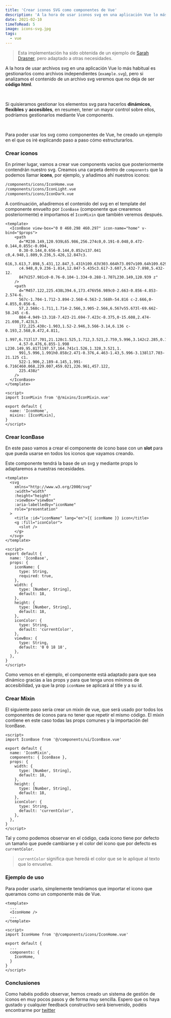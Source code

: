 ```yaml
---
title: 'Crear iconos SVG como componentes de Vue'
description: 'A la hora de usar iconos svg en una aplicación Vue lo más habitual es gestionarlos como archivos independientes, pero si nos paramos a analizar el contenido de un archivo svg no deja de ser tags de html.'
date: 2021-02-10
timeToRead: 5
image: icons-svg.jpg
tags:
  - vue
---
```


> Esta implementación ha sido obtenida de un ejemplo de [Sarah Drasner](https://twitter.com/sarah_edo), pero adaptado a otras necesidades.

A la hora de usar archivos svg en una aplicación Vue lo más habitual es gestionarlos como archivos independientes (`example.svg`), pero si analizamos el contenido de un archivo svg veremos que no deja de ser **código html**.

<br>

Si quisieramos gestionar los elementos svg para hacerlos **dinámicos**, **flexibles** y **accesibles**, en resumen, tener un mayor control sobre ellos, podríamos gestionarlos mediante Vue components.

<br>

Para poder usar los svg como componentes de Vue, he creado un ejemplo en el que os iré explicando paso a paso cómo estructurarlos.

### Crear iconos

En primer lugar, vamos a crear vue components vacíos que posteriormente contendrán nuestro svg. Creamos una carpeta dentro de `components` que la podemos llamar **icons**, por ejemplo, y añadimos ahí nuestros iconos:

```markdown
/components/icons/IconHome.vue
/components/icons/IconLight.vue
/components/icons/IconDark.vue
```

A continuación, añadiremos el contenido del svg en el template del componente envuelto por `IconBase` (componente que crearemos posteriormente) e importamos el `IconMixin` que también veremos después.

```vue
<template>
  <IconBase view-box="0 0 460.298 460.297" icon-name="home" v-bind="$props">
    <path
      d="M230.149,120.939L65.986,256.274c0,0.191-0.048,0.472-0.144,0.855c-0.094,
      0.38-0.144,0.656-0.144,0.852v137.041 c0,4.948,1.809,9.236,5.426,12.847c3.
      616,3.613,7.898,5.431,12.847,5.431h109.63V303.664h73.097v109.64h109.629
      c4.948,0,9.236-1.814,12.847-5.435c3.617-3.607,5.432-7.898,5.432-12.
      847V257.981c0-0.76-0.104-1.334-0.288-1.707L230.149,120.939 z"
    />
    <path
      d="M457.122,225.438L394.6,173.476V56.989c0-2.663-0.856-4.853-2.574-6.
      567c-1.704-1.712-3.894-2.568-6.563-2.568h-54.816 c-2.666,0-4.855,0.856-6.
      57,2.568c-1.711,1.714-2.566,3.905-2.566,6.567v55.673l-69.662-58.245 c-6.
      084-4.949-13.318-7.423-21.694-7.423c-8.375,0-15.608,2.474-21.698,7.423L3.
      172,225.438c-1.903,1.52-2.946,3.566-3.14,6.136 c-0.193,2.568,0.472,4.811,
      1.997,6.713l17.701,21.128c1.525,1.712,3.521,2.759,5.996,3.142c2.285,0.192,
      4.57-0.476,6.855-1.998 L230.149,95.817l197.57,164.741c1.526,1.328,3.521,1.
      991,5.996,1.991h0.858c2.471-0.376,4.463-1.43,5.996-3.138l17.703-21.125 c1.
      522-1.906,2.189-4.145,1.991-6.716C460.068,229.007,459.021,226.961,457.122,
      225.438z"
    />
  </IconBase>
</template>

<script>
import IconMixin from '@/mixins/IconMixin.vue'

export default {
  name: 'IconHome',
  mixins: [IconMixin],
}
</script>
```

### Crear IconBase

En este paso vamos a crear el componente de icono base con un **slot** para que pueda usarse en todos los iconos que vayamos creando.

Este componente tendrá la base de un svg y mediante props lo adaptaremos a nuestras necesidades.

```vue
<template>
  <svg
    xmlns="http://www.w3.org/2000/svg"
    :width="width"
    :height="height"
    :viewBox="viewBox"
    :aria-labelledby="iconName"
    role="presentation"
  >
    <title :id="iconName" lang="en">{{ iconName }} icon</title>
    <g :fill="iconColor">
      <slot />
    </g>
  </svg>
</template>

<script>
export default {
  name: 'IconBase',
  props: {
    iconName: {
      type: String,
      required: true,
    },
    width: {
      type: [Number, String],
      default: 18,
    },
    height: {
      type: [Number, String],
      default: 18,
    },
    iconColor: {
      type: String,
      default: 'currentColor',
    },
    viewBox: {
      type: String,
      default: '0 0 18 18',
    },
  },
}
</script>
```

Como vemos en el ejemplo, el componente está adaptado para que sea dinámico gracias a las props y para que tenga unos mínimos de accesibilidad, ya que la prop `iconName` se aplicará al title y a su id.

### Crear Mixin

El siguiente paso sería crear un mixin de vue, que será usado por todos los componentes de iconos para no tener que repetir el mismo código. El mixin contiene en este caso todas las props comunes y la importación del IconBase.

```vue
<script>
import IconBase from '@/components/ui/IconBase.vue'

export default {
  name: 'IconMixin',
  components: { IconBase },
  props: {
    width: {
      type: [Number, String],
      default: 18,
    },
    height: {
      type: [Number, String],
      default: 18,
    },
    iconColor: {
      type: String,
      default: 'currentColor',
    },
  },
}
</script>
```

Tal y como podemos observar en el código, cada icono tiene por defecto un tamaño que puede cambiarse y el color del icono que por defecto es `currentColor`.

> `currentColor` significa que heredá el color que se le aplique al texto que lo envuelve.

### Ejemplo de uso

Para poder usarlo, simplemente tendríamos que importar el icono que queramos como un componente más de Vue.

```vue
<template>
  ...
  <IconHome />
  ...
</template>

<script>
import IconHome from '@/components/icons/IconHome.vue'

export default {
  ...
  components: {
    IconHome,
  }
}
</script>
```

### Conclusiones

Como habéis podido observar, hemos creado un sistema de gestión de iconos en muy pocos pasos y de forma muy sencilla. Espero que os haya gustado y cualquier feedback constructivo será bienvenido, podéis encontrarme por [twitter](https://twitter.com/pablosirera)
